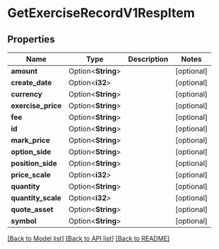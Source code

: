 # GetExerciseRecordV1RespItem

## Properties

Name | Type | Description | Notes
------------ | ------------- | ------------- | -------------
**amount** | Option<**String**> |  | [optional]
**create_date** | Option<**i32**> |  | [optional]
**currency** | Option<**String**> |  | [optional]
**exercise_price** | Option<**String**> |  | [optional]
**fee** | Option<**String**> |  | [optional]
**id** | Option<**String**> |  | [optional]
**mark_price** | Option<**String**> |  | [optional]
**option_side** | Option<**String**> |  | [optional]
**position_side** | Option<**String**> |  | [optional]
**price_scale** | Option<**i32**> |  | [optional]
**quantity** | Option<**String**> |  | [optional]
**quantity_scale** | Option<**i32**> |  | [optional]
**quote_asset** | Option<**String**> |  | [optional]
**symbol** | Option<**String**> |  | [optional]

[[Back to Model list]](../README.md#documentation-for-models) [[Back to API list]](../README.md#documentation-for-api-endpoints) [[Back to README]](../README.md)


